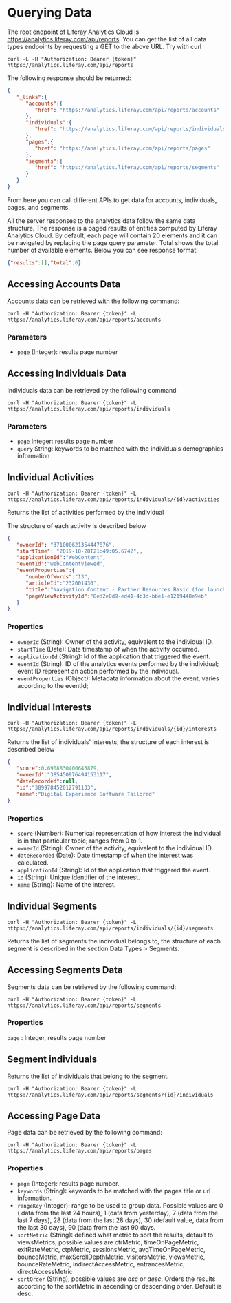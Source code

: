 # Querying Data

The root endpoint of Liferay Analytics Cloud is <https://analytics.liferay.com/api/reports>. You can get the list of all data types endpoints by requesting a GET to the above URL. Try with curl

```
curl -L -H "Authorization: Bearer {token}" https://analytics.liferay.com/api/reports
```

The following response should be returned:

```json
{
   "_links":{
      "accounts":{
         "href": "https://analytics.liferay.com/api/reports/accounts"
      },
      "individuals":{
         "href": "https://analytics.liferay.com/api/reports/individuals"
      },
      "pages":{
         "href": "https://analytics.liferay.com/api/reports/pages"
      },
      "segments":{
         "href": "https://analytics.liferay.com/api/reports/segments"
      }
   }
}
```

From here you can call different APIs to get data for accounts, individuals, pages, and segments.

All the server responses to the analytics data follow the same data structure. The response is a paged results of entities computed by Liferay Analytics Cloud. By default, each page will contain 20 elements and it can be navigated by replacing the page query parameter. Total shows the total number of available elements. Below you can see  response format:

```json
{"results":[],"total":0}
```

## Accessing Accounts Data

Accounts data can be retrieved with the following command:

```
curl -H "Authorization: Bearer {token}" -L https://analytics.liferay.com/api/reports/accounts
```

### Parameters

* `page` (Integer): results page number

## Accessing Individuals Data

Individuals data can be retrieved by the following command

```
curl -H "Authorization: Bearer {token}" -L https://analytics.liferay.com/api/reports/individuals
```

### Parameters

* `page` Integer: results page number
* `query` String: keywords to be matched with the individuals demographics information  

## Individual Activities

```
curl -H "Authorization: Bearer {token}" -L https://analytics.liferay.com/api/reports/individuals/{id}/activities
```

Returns the list of activities performed by the individual

The structure of each activity is described below

```json
{
   "ownerId": "371000621354447876",
   "startTime": "2019-10-28T21:49:05.674Z",,
   "applicationId":"WebContent",
   "eventId":"webContentViewed",
   "eventProperties":{
      "numberOfWords":"13",
      "articleId":"232001430",
      "title":"Navigation Content - Partner Resources Basic (for launch)",
      "pageViewActivityId":"8ed2e0d9-ed41-4b3d-bbe1-e1219448e9eb"
   }
}
```

### Properties

* `ownerId` (String): Owner of the activity, equivalent to the individual ID.
* `startTime` (Date): Date timestamp of when the activity occurred.
* `applicationId` (String): Id of the application that triggered the event.
* `eventId` (String): ID of the analytics events performed by the individual; event ID represent an action performed by the individual.
* `eventProperties` (Object): Metadata information about the event, varies according to the eventId;

## Individual Interests

```
curl -H "Authorization: Bearer {token}" -L https://analytics.liferay.com/api/reports/individuals/{id}/interests
```

Returns the list of individuals' interests, the structure of each interest is described below

```json
{
   "score":0.6908830400645879,
   "ownerId":"385450976494153117",
   "dateRecorded":null,
   "id":"389978452012791133",
   "name":"Digital Experience Software Tailored"
}
```

### Properties

* `score` (Number): Numerical representation of how interest the individual is in that particular topic; ranges from 0 to 1.
* `ownerId` (String): Owner of the activity, equivalent to the individual ID.
* `dateRecorded` (Date): Date timestamp of when the interest was calculated.
* `applicationId` (String): Id of the application that triggered the event.
* `id` (String): Unique identifier of the interest.
* `name` (String): Name of the interest.

## Individual Segments

```
curl -H "Authorization: Bearer {token}" -L https://analytics.liferay.com/api/reports/individuals/{id}/segments
```

Returns the list of segments the individual belongs to, the structure of each segment is described in the section Data Types > Segments.

## Accessing Segments Data

Segments data can be retrieved by the following command:

```
curl -H "Authorization: Bearer {token}" -L https://analytics.liferay.com/api/reports/segments
```

### Properties

`page` : Integer, results page number

## Segment individuals

Returns the list of individuals that belong to the segment.

```
curl -H "Authorization: Bearer {token}" -L https://analytics.liferay.com/api/reports/segments/{id}/individuals
```

## Accessing Page Data

Page data can be retrieved by the following command:

```
curl -H "Authorization: Bearer {token}" -L https://analytics.liferay.com/api/reports/pages 
```

### Properties

* `page` (Integer): results page number.
* `keywords` (String): keywords to be matched with the pages title or url information.
* `rangeKey` (Integer): range to be used to group data. Possible values are 0 ( data from the last 24 hours), 1 (data from yesterday), 7 (data from the last 7 days), 28 (data from the last 28 days), 30 (default value, data from the last 30 days), 90 (data from the last 90 days.
* `sortMetric` (String): defined what metric to sort the results, default to viewsMetrics; possible values are ctrMetric, timeOnPageMetric, exitRateMetric, ctpMetric, sessionsMetric, avgTimeOnPageMetric, bounceMetric, maxScrollDepthMetric, visitorsMetric, viewsMetric, bounceRateMetric, indirectAccessMetric, entrancesMetric, directAccessMetric
* `sortOrder` (String), possible values are *asc* or *desc*. Orders the results according to the sortMetric in ascending or descending order. Default is desc.
